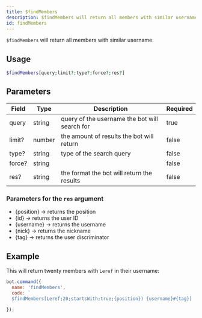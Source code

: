 ```yaml
---
title: $findMembers 
description: $findMembers will return all members with similar username.
id: findMembers
---
```


`$findMembers` will return all members with similar username.

## Usage

```php
$findMembers[query;limit?;type?;force?;res?]
```

## Parameters 


| Field  | Type   | Description                                   | Required |
| ------ | ------ | --------------------------------------------- | -------- |
| query  | string | query of the username the bot will search for | true      |
| limit? | number | the amount of results the bot will return     | false       |
| type?  | string | type of the search query                      | false       |
| force? | string |                                               | false       |
| res?   | string | the format the bot will return the results    | false       |

### Parameters for the `res` argument
* {position} -> returns the position
* {id} -> returns the user ID
* {username} -> returns the username
* {nick} -> returns the nickname
* {tag} -> returns the user discriminator

## Example

This will return twenty members with `Leref` in their username:

```javascript
bot.command({
  name: 'findMembers',
  code: `
  $findMembers[Leref;20;startsWith;true;{position}) {username}#{tag}]
  `
});
```
